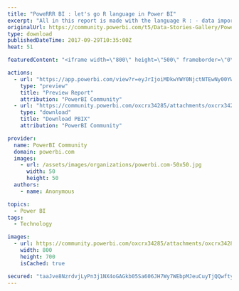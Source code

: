 ```yaml
---
title: "PoweRRR BI : let's go R language in Power BI"
excerpt: "All in this report is made with the language R : - data import by * webscraping (dimgeo) * coding (dimdate) * dezipping archives (dataset) - data"
originalUrl: https://community.powerbi.com/t5/Data-Stories-Gallery/PoweRRR-BI-let-s-go-R-language-in-Power-BI/m-p/261786
type: download
publishedDateTime: 2017-09-29T10:35:00Z
heat: 51

featuredContent: "<iframe width=\"800\" height=\"500\" frameborder=\"0\" src=\"https://app.powerbi.com/view?r=eyJrIjoiMDkwYWY0NjctNTEwNy00YWNjLWI0NWItMmJlNmNhZjMxNWEzIiwidCI6IjgwYTQ5ZGJjLTAwOTUtNDEzZi1hY2NiLTJhODI5MTFjMzYxZCIsImMiOjh9\"></iframe>"

actions:
  - url: "https://app.powerbi.com/view?r=eyJrIjoiMDkwYWY0NjctNTEwNy00YWNjLWI0NWItMmJlNmNhZjMxNWEzIiwidCI6IjgwYTQ5ZGJjLTAwOTUtNDEzZi1hY2NiLTJhODI5MTFjMzYxZCIsImMiOjh9"
    type: "preview"
    title: "Preview Report"
    attribution: "PowerBI Community"
  - url: "https://community.powerbi.com/oxcrx34285/attachments/oxcrx34285/DataStoriesGallery/1171/2/poweRRRbi.pbix"
    type: "download"
    title: "Download PBIX"
    attribution: "PowerBI Community"

provider:
  name: PowerBI Community
  domain: powerbi.com
  images:
    - url: /assets/images/organizations/powerbi.com-50x50.jpg
      width: 50
      height: 50
  authors:
    - name: Anonymous

topics:
  - Power BI
tags:
  - Technology

images:
  - url: https://community.powerbi.com/oxcrx34285/attachments/oxcrx34285/DataStoriesGallery/1171/1/Rlogo.png
    width: 800
    height: 700
    isCached: true

secured: "taaJve8NzrdvjLyPn3j1NX4oGAGkb05Sa606JH7Wy7WEbpMJeuCuyTjQQwftyiFuup6WTtMcmkw7z+f9vC9Ofuf06TY0GoK26avwqAKpFHxBEPAP9XNQ7KfUYF/RF/gwMVWpqJqIH0Ps6+xtU1uGBsM2xJ8PA9mUUxBSUc2kvS3D59gp69b0TljqUlWsT5OA/yMin9T+PWC6sx9BJvB8xfHg+yQHCszskHAqLQkaoMj1muqSYp6/iyYUkjs21jcSvZqT7r95jTmtP9A1S4lwMd1+42M0HPtamSph4pZuuC7ZkS46SC8Msa+fqkrasDrgooV+6oAbCgofD/juD+B2h8gCtpfomnZbXD+cn/0qCxrZy3peWz/GSdVqFb8zaEGAjRXDg/q/vcddBXckkVIaMlNWusK79nL2NMGv0fjb6/Q=;U3EdwCPMSm7wuhzzc/XxHQ=="
---
```


